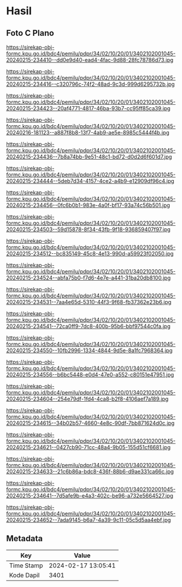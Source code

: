 # Hasil

## Foto C Plano

https://sirekap-obj-formc.kpu.go.id/bdc4/pemilu/pdpr/34/02/10/20/01/3402102001045-20240215-234410--dd0e9d40-ead4-4fac-9d88-28fc78786d73.jpg

https://sirekap-obj-formc.kpu.go.id/bdc4/pemilu/pdpr/34/02/10/20/01/3402102001045-20240215-234416--c320796c-74f2-48ad-9c3d-999d6295732b.jpg

https://sirekap-obj-formc.kpu.go.id/bdc4/pemilu/pdpr/34/02/10/20/01/3402102001045-20240215-234423--20af4771-4817-46ba-93b7-cc95ff85ca39.jpg

https://sirekap-obj-formc.kpu.go.id/bdc4/pemilu/pdpr/34/02/10/20/01/3402102001045-20240216-181123--a887f8b8-13f7-4ab9-ae5e-8985c5444f4b.jpg

https://sirekap-obj-formc.kpu.go.id/bdc4/pemilu/pdpr/34/02/10/20/01/3402102001045-20240215-234436--7b8a74bb-9e51-48c1-bd72-d0d2d6f601d7.jpg

https://sirekap-obj-formc.kpu.go.id/bdc4/pemilu/pdpr/34/02/10/20/01/3402102001045-20240215-234444--5deb7d34-4157-4ce2-a4b9-e12909df96c4.jpg

https://sirekap-obj-formc.kpu.go.id/bdc4/pemilu/pdpr/34/02/10/20/01/3402102001045-20240215-234456--0fc6b0b1-983e-4a0f-bf17-93a74c56b501.jpg

https://sirekap-obj-formc.kpu.go.id/bdc4/pemilu/pdpr/34/02/10/20/01/3402102001045-20240215-234503--59d15878-8f34-43fb-9f18-936859407f97.jpg

https://sirekap-obj-formc.kpu.go.id/bdc4/pemilu/pdpr/34/02/10/20/01/3402102001045-20240215-234512--bc835149-45c8-4e13-990d-a59923f02050.jpg

https://sirekap-obj-formc.kpu.go.id/bdc4/pemilu/pdpr/34/02/10/20/01/3402102001045-20240215-234524--abfa75b0-f7d6-4e7e-a441-31ba20db8100.jpg

https://sirekap-obj-formc.kpu.go.id/bdc4/pemilu/pdpr/34/02/10/20/01/3402102001045-20240215-234531--7aa4e65d-5310-44f3-9f68-fb37362e23b6.jpg

https://sirekap-obj-formc.kpu.go.id/bdc4/pemilu/pdpr/34/02/10/20/01/3402102001045-20240215-234541--72ca0ff9-7dc8-400b-95b6-bbf97544c0fa.jpg

https://sirekap-obj-formc.kpu.go.id/bdc4/pemilu/pdpr/34/02/10/20/01/3402102001045-20240215-234550--10fb2996-1334-4844-9d5e-8a1fc7968364.jpg

https://sirekap-obj-formc.kpu.go.id/bdc4/pemilu/pdpr/34/02/10/20/01/3402102001045-20240215-234556--b6bc5448-e0d4-47e0-a552-c80151e47951.jpg

https://sirekap-obj-formc.kpu.go.id/bdc4/pemilu/pdpr/34/02/10/20/01/3402102001045-20240215-234604--254e79df-1fd4-4ca8-b2f8-4106aef7a189.jpg

https://sirekap-obj-formc.kpu.go.id/bdc4/pemilu/pdpr/34/02/10/20/01/3402102001045-20240215-234615--34b02b57-4660-4e8c-90df-7bb871624d0c.jpg

https://sirekap-obj-formc.kpu.go.id/bdc4/pemilu/pdpr/34/02/10/20/01/3402102001045-20240215-234621--0427cb90-71cc-48a4-9b05-155d51cf6681.jpg

https://sirekap-obj-formc.kpu.go.id/bdc4/pemilu/pdpr/34/02/10/20/01/3402102001045-20240215-234633--21c6b86a-bdc8-436f-88b6-d9ae331ca66c.jpg

https://sirekap-obj-formc.kpu.go.id/bdc4/pemilu/pdpr/34/02/10/20/01/3402102001045-20240215-234641--7d5afe9b-e4a3-402c-be96-a732e5664527.jpg

https://sirekap-obj-formc.kpu.go.id/bdc4/pemilu/pdpr/34/02/10/20/01/3402102001045-20240215-234652--7ada9145-b6a7-4a39-9c11-05c5d5aa4ebf.jpg


## Metadata

| Key        | Value               |
| ---------- | ------------------- |
| Time Stamp | 2024-02-17 13:05:41 |
| Kode Dapil | 3401                |



